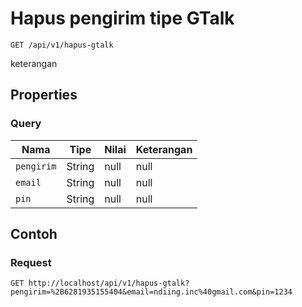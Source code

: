 # Hapus pengirim tipe GTalk
```http
GET /api/v1/hapus-gtalk
```
keterangan
## Properties
### Query
Nama | Tipe | Nilai | Keterangan
--- | --- | --- | ---
<code>pengirim</code> | String | null | null
<code>email</code> | String | null | null
<code>pin</code> | String | null | null
## Contoh
### Request
```http
GET http://localhost/api/v1/hapus-gtalk?pengirim=%2B6281935155404&email=ndiing.inc%40gmail.com&pin=1234


```
